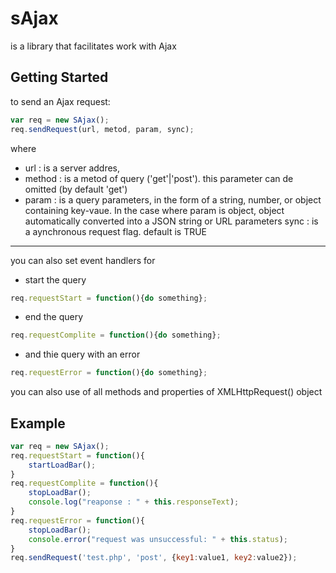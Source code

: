 # sAjax
is a library that facilitates work with Ajax
## Getting Started
to send an Ajax request:
```js
var req = new SAjax();
req.sendRequest(url, metod, param, sync);
```
where 
* url : is a server addres,
* method : is a metod of query ('get'|'post'). this parameter can de omitted (by default 'get')
* param : is a query parameters, in the form of a string, number, or object containing key-vaue. In the case where param is object, object automatically converted into a JSON string or URL parameters
sync : is a aynchronous request flag. default is TRUE
---
you can also set event handlers for
* start the query
```js
req.requestStart = function(){do something};
```
* end the query
```js
req.requestComplite = function(){do something};
```
* and thie query with an error
```js
req.requestError = function(){do something};
```
you can also use of all methods and properties of XMLHttpRequest() object

## Example

```js
var req = new SAjax();
req.requestStart = function(){
    startLoadBar();
}
req.requestComplite = function(){
    stopLoadBar();
    console.log("reaponse : " + this.responseText);
}
req.requestError = function(){
    stopLoadBar();
    console.error("request was unsuccessful: " + this.status);
}
req.sendRequest('test.php', 'post', {key1:value1, key2:value2});
```

